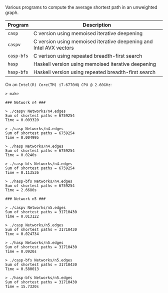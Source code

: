 Various programs to compute the average shortest path in an unweighted
graph.

Program    | Description
---------- | -----------
`casp`     | C version using memoised iterative deepening
`caspv`    | C version using memoised iterative deepening and Intel AVX vectors
`casp-bfs` | C verison using repeated breadth-first search
`hasp`     | Haskell version using memoised iterative deepening
`hasp-bfs` | Haskell version using repeated breadth-first search

On an `Intel(R) Core(TM) i7-6770HQ CPU @ 2.60GHz`:

```
> make

### Network n4 ###

> ./caspv Networks/n4.edges
Sum of shortest paths = 6759254
Time = 0.003320

> ./casp Networks/n4.edges
Sum of shortest paths = 6759254
Time = 0.004995

> ./hasp Networks/n4.edges
Sum of shortest paths = 6759254
Time = 0.0240s

> ./casp-bfs Networks/n4.edges
Sum of shortest paths = 6759254
Time = 0.113536

> ./hasp-bfs Networks/n4.edges
Sum of shortest paths = 6759254
Time = 2.6680s

### Network n5 ###

> ./caspv Networks/n5.edges
Sum of shortest paths = 31710430
Time = 0.013122

> ./casp Networks/n5.edges
Sum of shortest paths = 31710430
Time = 0.024734

> ./hasp Networks/n5.edges
Sum of shortest paths = 31710430
Time = 0.0920s

> ./casp-bfs Networks/n5.edges
Sum of shortest paths = 31710430
Time = 0.580013

> ./hasp-bfs Networks/n5.edges
Sum of shortest paths = 31710430
Time = 15.7320s
```

